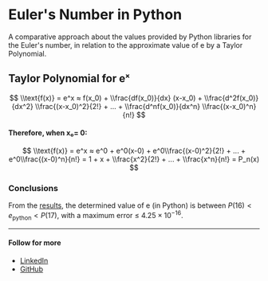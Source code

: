 # Euler's Number in Python
A comparative approach about the values provided by Python libraries for the Euler's number, in relation to the approximate value of e by a Taylor Polynomial.

## Taylor Polynomial for eˣ
$$
\\text{f(x)} = e^x ≈ f(x_0) + \\frac{df(x_0)}{dx} (x-x_0) + \\frac{d^2f(x_0)}{dx^2} \\frac{(x-x_0)^2}{2!} + ...  + \\frac{d^nf(x_0)}{dx^n} \\frac{(x-x_0)^n}{n!}   
$$

#### Therefore, when x₀= 0:
$$
\\text{f(x)} = e^x ≈ e^0 + e^0(x-0) + e^0\\frac{(x-0)^2}{2!} + ...  + e^0\\frac{(x-0)^n}{n!} = 1 + x + \\frac{x^2}{2!} + ...  + \\frac{x^n}{n!} = P_n(x)
$$


### Conclusions
From the [results](https://colab.research.google.com/github/ClaytonSdS/Euler-s-Number-in-Python/blob/main/EulerNumber.ipynb), the determined value of e (in Python) is between $P(16) < e_{\text{python}} < P(17)$, with a maximum error ≤ $4.25 \times 10^{-16}$.

___________________________
#### Follow for more
- [LinkedIn](https://www.linkedin.com/in/clayton-santos-579682205/)
- [GitHub](https://github.com/ClaytonSdS)
